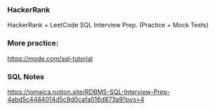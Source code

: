 ### HackerRank
HackerRank + LeetCode SQL Interview Prep. (Practice + Mock Tests)

### More practice:
https://mode.com/sql-tutorial

### SQL Notes
https://jomaica.notion.site/RDBMS-SQL-Interview-Prep-4abd5c4484014d5c9d0cafa016d873a9?pvs=4

